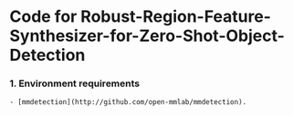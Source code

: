 # Code for Robust-Region-Feature-Synthesizer-for-Zero-Shot-Object-Detection
### 1. Environment requirements
    - [mmdetection](http://github.com/open-mmlab/mmdetection).
### 

